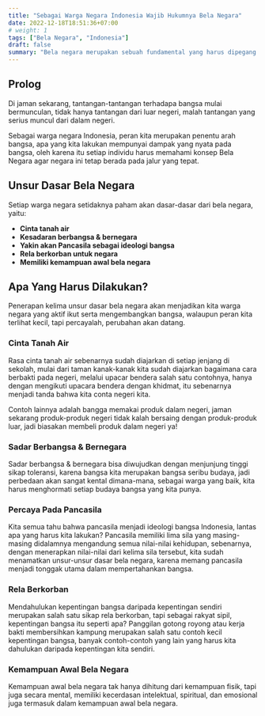 ```yaml
---
title: "Sebagai Warga Negara Indonesia Wajib Hukumnya Bela Negara"
date: 2022-12-18T18:51:36+07:00
# weight: 1
tags: ["Bela Negara", "Indonesia"]
draft: false
summary: "Bela negara merupakan sebuah fundamental yang harus dipegang teguh oleh seluruh penghuni negara."
---
```


## Prolog

Di jaman sekarang, tantangan-tantangan terhadapa bangsa mulai bermunculan, tidak hanya tantangan dari luar negeri, malah tantangan yang serius muncul dari dalam negeri.

Sebagai warga negara Indonesia, peran kita merupakan penentu arah bangsa, apa yang kita lakukan mempunyai dampak yang nyata pada bangsa, oleh karena itu setiap individu harus memahami konsep Bela Negara agar negara ini tetap berada pada jalur yang tepat.

## Unsur Dasar Bela Negara

Setiap warga negara setidaknya paham akan dasar-dasar dari bela negara, yaitu:

- **Cinta tanah air**
- **Kesadaran berbangsa & bernegara**
- **Yakin akan Pancasila sebagai ideologi bangsa**
- **Rela berkorban untuk negara**
- **Memiliki kemampuan awal bela negara**

## Apa Yang Harus Dilakukan?

Penerapan kelima unsur dasar bela negara akan menjadikan kita warga negara yang aktif ikut serta mengembangkan bangsa, walaupun peran kita terlihat kecil, tapi percayalah, perubahan akan datang.

### Cinta Tanah Air

Rasa cinta tanah air sebenarnya sudah diajarkan di setiap jenjang di sekolah, mulai dari taman kanak-kanak kita sudah diajarkan bagaimana cara berbakti pada negeri, melalui upacar bendera salah satu contohnya, hanya dengan mengikuti upacara bendera dengan khidmat, itu sebenarnya menjadi tanda bahwa kita conta negeri kita.

Contoh lainnya adalah bangga memakai produk dalam negeri, jaman sekarang produk-produk negeri tidak kalah bersaing dengan produk-produk luar, jadi biasakan membeli produk dalam negeri ya!

### Sadar Berbangsa & Bernegara

Sadar berbangsa & bernegara bisa diwujudkan dengan menjunjung tinggi sikap toleransi, karena bangsa kita merupakan bangsa seribu budaya, jadi perbedaan akan sangat kental dimana-mana, sebagai warga yang baik, kita harus menghormati setiap budaya bangsa yang kita punya.

### Percaya Pada Pancasila

Kita semua tahu bahwa pancasila menjadi ideologi bangsa Indonesia, lantas apa yang harus kita lakukan? Pancasila memiliki lima sila yang masing-masing didalamnya mengandung semua nilai-nilai kehidupan, sebenarnya, dengan menerapkan nilai-nilai dari kelima sila tersebut, kita sudah menamatkan unsur-unsur dasar bela negara, karena memang pancasila menjadi tonggak utama dalam mempertahankan bangsa.

### Rela Berkorban

Mendahulukan kepentingan bangsa daripada kepentingan sendiri merupakan salah satu sikap rela berkorban, tapi sebagai rakyat sipil, kepentingan bangsa itu seperti apa? Panggilan gotong royong atau kerja bakti membersihkan kampung merupakan salah satu contoh kecil kepentingan bangsa, banyak contoh-contoh yang lain yang harus kita dahulukan daripada kepentingan kita sendiri.

### Kemampuan Awal Bela Negara

Kemampuan awal bela negara tak hanya dihitung dari kemampuan fisik, tapi juga secara mental, memiliki kecerdasan intelektual, spiritual, dan emosional juga termasuk dalam kemampuan awal bela negara.